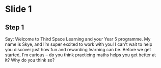 # Slide 1

## Step 1

Say: Welcome to Third Space Learning and your Year 5 programme. My name is Skye, and I’m super excited to work with you! I can't wait to help you discover just how fun and rewarding learning can be. Before we get started, I'm curious – do you think practicing maths helps you get better at it? Why do you think so?
